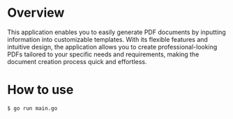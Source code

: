 # Overview

This application enables you to easily generate PDF documents by inputting information into customizable templates. With its flexible features and intuitive design, the application allows you to create professional-looking PDFs tailored to your specific needs and requirements, making the document creation process quick and effortless.

# How to use

```
$ go run main.go
```
